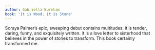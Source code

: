```yaml
---
author: Gabriella Burnham
book: 'It is Wood, It is Stone'
---
```


Soraya Palmer’s epic, sweeping debut contains multitudes: it is tender, daring, funny, and exquisitely written. It is a love letter to sisterhood that believes in the power of stories to transform. This book certainly transformed me.
